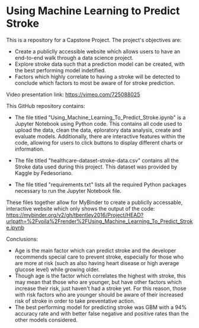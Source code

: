 # Using Machine Learning to Predict Stroke

This is a repository for a Capstone Project. 
The project's objectives are:
- Create a publiclly accessible website which allows users to have an end-to-end walk through a data science project.
- Explore stroke data such that a prediction model can be created, with the best performing model indetified.
- Factors which highly correlate to having a stroke will be detected to conclude which factors to most be aware of for stroke prediction. 

Video presentation link: https://vimeo.com/725088025 

This GitHub repository contains:
 - The file titled "Using_Machine_Learning_To_Predict_Stroke.ipynb" is a Jupyter Notebook using Python code. This contains all code used to upload the data, clean the data, eploratory data analysis, create and evaluate models. Additionally, there are interactive features within the code, allowing for users to click buttons to display different charts or information. 

 - The file titled "healthcare-dataset-stroke-data.csv" contains all the Stroke data used during this project. This dataset was provided by Kaggle by Fedesoriano. 

 - The file titled "requirements.txt" lists all the required Python packages necessary to run the Jupyter Notebook file. 

These files together allow for MyBinder to create a publiclly accessable, interactive website which only shows the output of the code: https://mybinder.org/v2/gh/tbentley2016/Project/HEAD?urlpath=%2Fvoila%2Frender%2FUsing_Machine_Learning_To_Predict_Stroke.ipynb  

Conclusions:
- Age is the main factor which can predict stroke and the developer recommends special care to prevent stroke, especially for those who are more at risk (such as also having heart disease or high average glucose level) while growing older. 
- Though age is the factor which correlates the highest with stroke, this may mean that those who are younger, but have other factors which increase their risk, just haven't had a stroke yet. For this reason, those with risk factors who are younger should be aware of their increased risk of stroke in order to take preventative action.
- The best performing model for predicting stroke was GBM with a 94% accuracy rate and with better false negative and positive rates than the other models considered.
